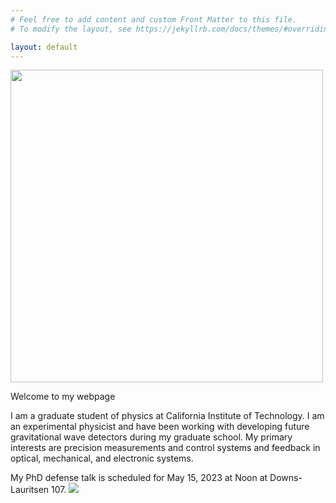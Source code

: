 ```yaml
---
# Feel free to add content and custom Front Matter to this file.
# To modify the layout, see https://jekyllrb.com/docs/themes/#overriding-theme-defaults

layout: default
---
```


<img src="{{site.baseurl}}/data/figures/DisplayPicture.jpg" height="500">

Welcome to my webpage

I am a graduate student of physics at California Institute of Technology. I
am an experimental physicist and have been working with developing future
gravitational wave detectors during my graduate school. My primary interests
are precision measurements and control systems and feedback in optical,
mechanical, and electronic systems.

My PhD defense talk is scheduled for May 15, 2023 at Noon at Downs-Lauritsen 107.
<a target="_blank" href="https://calendar.google.com/calendar/event?action=TEMPLATE&amp;tmeid=MXQ1dnJlbzJmYWxnYmxoYWdpa2MxbjMyN2cgYW5jaGFsLnBoeXNpY3NAbQ&amp;tmsrc=anchal.physics%40gmail.com"><img border="0" src="https://www.google.com/calendar/images/ext/gc_button1_en-GB.gif"></a>
